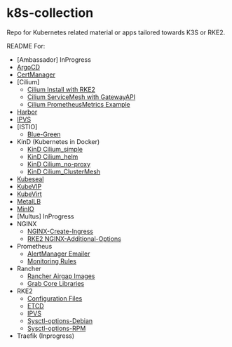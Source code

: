 # k8s-collection
Repo for Kubernetes related material or apps tailored towards K3S or RKE2.

README For:
- [Ambassador] InProgress
- [ArgoCD](/ArgoCD/argo.md)
- [CertManager](/CertManager/certmanager.md)
- [Cilium]
  - [Cilium Install with RKE2](/Cilium/cilium-instal.md)
  - [Cilium ServiceMesh with GatewayAPI](/Cilium/cilium-gatewayAPI.md)
  - [Cilium PrometheusMetrics Example](/Cilium/Cilium-prometheusMetrics.md)
- [Harbor](/Harbor/harbor.md)
- [IPVS](/RKE2/IPVS/enable-ipvs.md)
- [ISTIO]
  - [Blue-Green](/Istio-ServiceMesh/blue-green_deployment.md)
- KinD (Kubernetes in Docker)
  - [KinD Cilium_simple](/KinD/Deploy-KinD-Cilium_simple.md)
  - [KinD Cilium_helm](/KinD/Deploy-KinD-Cilium_helm.md)
  - [KinD Cilium_no-proxy](/KinD/Deploy-KinD-Cilium_no-proxy.md)
  - [KinD Cilium_ClusterMesh](/KinD/Deploy-Kind-Cilium_clusterMesh.md)
- [Kubeseal](/Kubeseal/kubeseal.md)
- [KubeVIP](/Kube-VIP/kube-vip.md)
- [KubeVirt](/KubeVirt/kubevirt.md)
- [MetalLB](/Metal-LB/install-metalLB.md)
- [MinIO](/MinIO/minio-operator.md)
- [Multus] InProgress
- NGINX
  - [NGINX-Create-Ingress](/NGINX/helm-install-nginx.md)
  - [RKE2 NGINX-Additional-Options](/NGINX/Ingress-options.md)
- Prometheus
  - [AlertManager Emailer](/Prometheus/alertmanager/gmail-alertmanager.yaml)
  - [Monitoring Rules](/Prometheus/monitoring-rules.md)
- Rancher
  - [Rancher Airgap Images](/Rancher/rancher-pull-images.md)
  - [Grab Core Libraries](/Rancher/core-libraries_images.md)
- RKE2
  - [Configuration Files](/RKE2/configuration-settings/configuration.md)
  - [ETCD](/RKE2/ETCD/etcd-commands.md)
  - [IPVS](/RKE2/IPVS/enable-ipvs.md)
  - [Sysctl-options-Debian](/RKE2/sysctl-settings/ubuntu-60-rke2.conf)
  - [Sysctl-options-RPM](/RKE2/sysctl-settings/rhel-60-rke2.conf)
- Traefik (Inprogress)
